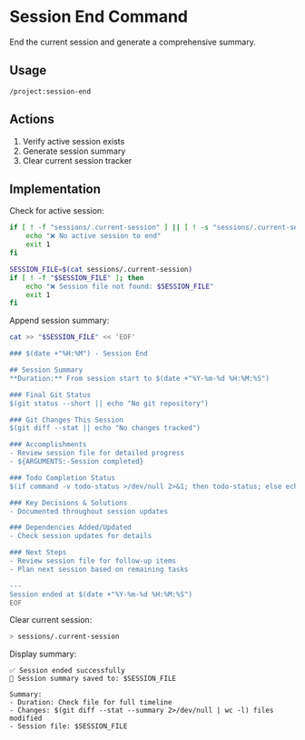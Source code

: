 # Session End Command

End the current session and generate a comprehensive summary.

## Usage
```
/project:session-end
```

## Actions
1. Verify active session exists
2. Generate session summary
3. Clear current session tracker

## Implementation

Check for active session:
```bash
if [ ! -f "sessions/.current-session" ] || [ ! -s "sessions/.current-session" ]; then
    echo "❌ No active session to end"
    exit 1
fi

SESSION_FILE=$(cat sessions/.current-session)
if [ ! -f "$SESSION_FILE" ]; then
    echo "❌ Session file not found: $SESSION_FILE"
    exit 1
fi
```

Append session summary:
```bash
cat >> "$SESSION_FILE" << 'EOF'

### $(date +"%H:%M") - Session End

## Session Summary
**Duration:** From session start to $(date +"%Y-%m-%d %H:%M:%S")

### Final Git Status
$(git status --short || echo "No git repository")

### Git Changes This Session
$(git diff --stat || echo "No changes tracked")

### Accomplishments
- Review session file for detailed progress
- ${ARGUMENTS:-Session completed}

### Todo Completion Status
$(if command -v todo-status >/dev/null 2>&1; then todo-status; else echo "Todo tracking not available"; fi)

### Key Decisions & Solutions
- Documented throughout session updates

### Dependencies Added/Updated
- Check session updates for details

### Next Steps
- Review session file for follow-up items
- Plan next session based on remaining tasks

---
Session ended at $(date +"%Y-%m-%d %H:%M:%S")
EOF
```

Clear current session:
```bash
> sessions/.current-session
```

Display summary:
```
✅ Session ended successfully
📄 Session summary saved to: $SESSION_FILE

Summary:
- Duration: Check file for full timeline
- Changes: $(git diff --stat --summary 2>/dev/null | wc -l) files modified
- Session file: $SESSION_FILE
```